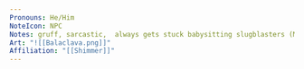```yaml
---
Pronouns: He/Him
NoteIcon: NPC
Notes: gruff, sarcastic,  always gets stuck babysitting slugblasters (Mercenary)
Art: "![[Balaclava.png]]"
Affiliation: "[[Shimmer]]"
---
```

